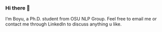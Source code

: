 ### Hi there 👋
I‘m Boyu, a Ph.D. student from OSU NLP Group. Feel free to email me or contact me through LinkedIn to discuss anything u like.

